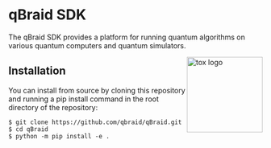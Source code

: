 # qBraid SDK

The qBraid SDK provides a platform for running quantum algorithms on various quantum computers and
quantum simulators.

<a href="https://qbraid.com">
    <img src="https://qbraid.com/assets/images/logo-square.png"
         alt="tox logo"
         height="150px"
         align="right">
</a>

## Installation
You can install from source by cloning this repository and running a pip install command in the
root directory of the repository:

```console
$ git clone https://github.com/qbraid/qBraid.git
$ cd qBraid
$ python -m pip install -e .
```
